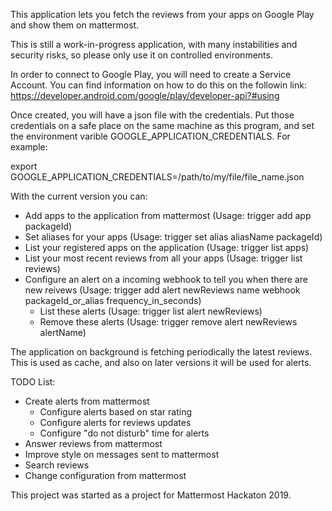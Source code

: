 This application lets you fetch the reviews from your apps on Google Play and show them on mattermost.

This is still a work-in-progress application, with many instabilities and security risks, so please only use it on controlled environments.

In order to connect to Google Play, you will need to create a Service Account. You can find information on how to do this on the followin link: https://developer.android.com/google/play/developer-api?#using

Once created, you will have a json file with the credentials. Put those credentials on a safe place on the same machine as this program, and set the environment varible GOOGLE_APPLICATION_CREDENTIALS. For example:

export GOOGLE_APPLICATION_CREDENTIALS=/path/to/my/file/file_name.json

With the current version you can:
- Add apps to the application from mattermost (Usage: trigger add app packageId)
- Set aliases for your apps (Usage: trigger set alias aliasName packageId)
- List your registered apps on the application (Usage: trigger list apps)
- List your most recent reviews from all your apps (Usage: trigger list reviews)
- Configure an alert on a incoming webhook to tell you when there are new reivews (Usage: trigger add alert newReviews name webhook packageId_or_alias frequency_in_seconds)
  - List these alerts (Usage: trigger list alert newReviews)
  - Remove these alerts (Usage: trigger remove alert newReviews alertName)

The application on background is fetching periodically the latest reviews. This is used as cache, and also on later versions it will be used for alerts.

TODO List:
- Create alerts from mattermost
  - Configure alerts based on star rating
  - Configure alerts for reviews updates
  - Configure "do not disturb" time for alerts
- Answer reviews from mattermost
- Improve style on messages sent to mattermost
- Search reviews
- Change configuration from mattermost

This project was started as a project for Mattermost Hackaton 2019.
